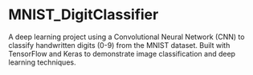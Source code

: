 # MNIST_DigitClassifier
A deep learning project using a Convolutional Neural Network (CNN) to classify handwritten digits (0-9) from the MNIST dataset. Built with TensorFlow and Keras to demonstrate image classification and deep learning techniques.
